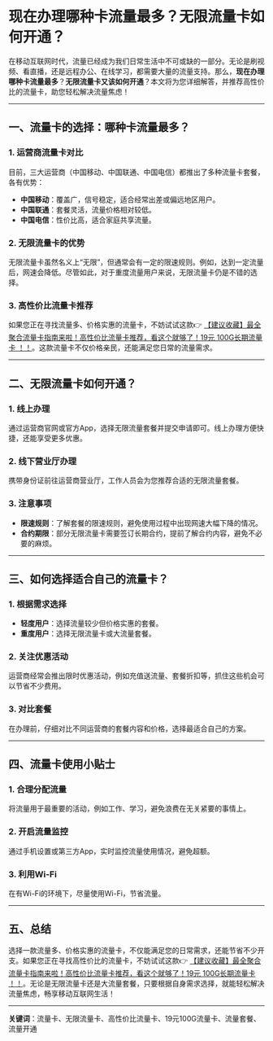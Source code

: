 # 现在办理哪种卡流量最多？无限流量卡如何开通？

在移动互联网时代，流量已经成为我们日常生活中不可或缺的一部分。无论是刷视频、看直播，还是远程办公、在线学习，都需要大量的流量支持。那么，**现在办理哪种卡流量最多**？**无限流量卡又该如何开通**？本文将为您详细解答，并推荐高性价比的流量卡，助您轻松解决流量焦虑！

---

## 一、流量卡的选择：哪种卡流量最多？

### 1. **运营商流量卡对比**
目前，三大运营商（中国移动、中国联通、中国电信）都推出了多种流量卡套餐，各有优势：
- **中国移动**：覆盖广，信号稳定，适合经常出差或偏远地区用户。
- **中国联通**：套餐灵活，流量价格相对较低。
- **中国电信**：性价比高，适合家庭共享流量。

### 2. **无限流量卡的优势**
无限流量卡虽然名义上“无限”，但通常会有一定的限速规则。例如，达到一定流量后，网速会降低。尽管如此，对于重度流量用户来说，无限流量卡仍是不错的选择。

### 3. **高性价比流量卡推荐**
如果您正在寻找流量多、价格实惠的流量卡，不妨试试这款👉 [【建议收藏】最全聚合流量卡指南来啦！高性价比流量卡推荐，看这个就够了！19元 100G长期流量卡 ！！](https://bit.ly/Liuliangka)。这款流量卡不仅价格亲民，还能满足您日常的流量需求。

---

## 二、无限流量卡如何开通？

### 1. **线上办理**
通过运营商官网或官方App，选择无限流量套餐并提交申请即可。线上办理方便快捷，还能享受更多优惠。

### 2. **线下营业厅办理**
携带身份证前往运营商营业厅，工作人员会为您推荐合适的无限流量套餐。

### 3. **注意事项**
- **限速规则**：了解套餐的限速规则，避免使用过程中出现网速大幅下降的情况。
- **合约期限**：部分无限流量卡需要签订长期合约，提前了解合约内容，避免不必要的麻烦。

---

## 三、如何选择适合自己的流量卡？

### 1. **根据需求选择**
- **轻度用户**：选择流量较少但价格实惠的套餐。
- **重度用户**：选择无限流量卡或大流量套餐。

### 2. **关注优惠活动**
运营商经常会推出限时优惠活动，例如充值送流量、套餐折扣等，抓住这些机会可以节省不少费用。

### 3. **对比套餐**
在办理前，仔细对比不同运营商的套餐内容和价格，选择最适合自己的方案。

---

## 四、流量卡使用小贴士

### 1. **合理分配流量**
将流量用于最重要的活动，例如工作、学习，避免浪费在无关紧要的事情上。

### 2. **开启流量监控**
通过手机设置或第三方App，实时监控流量使用情况，避免超额。

### 3. **利用Wi-Fi**
在有Wi-Fi的环境下，尽量使用Wi-Fi，节省流量。

---

## 五、总结

选择一款流量多、价格实惠的流量卡，不仅能满足您的日常需求，还能节省不少开支。如果您正在寻找高性价比的流量卡，不妨试试这款👉 [【建议收藏】最全聚合流量卡指南来啦！高性价比流量卡推荐，看这个就够了！19元 100G长期流量卡 ！！](https://bit.ly/Liuliangka)。无论是无限流量卡还是大流量套餐，只要根据自身需求选择，就能轻松解决流量焦虑，畅享移动互联网生活！

---

**关键词**：流量卡、无限流量卡、高性价比流量卡、19元100G流量卡、流量套餐、流量开通